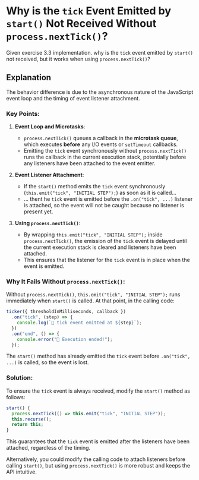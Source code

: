 # Why is the `tick` Event Emitted by `start()` Not Received Without `process.nextTick()`?

Given exercise 3.3 implementation. why is the `tick` event emitted by `start()` not received, but it works when using `process.nextTick()`?

## Explanation

The behavior difference is due to the asynchronous nature of the JavaScript event loop and the timing of event listener attachment.

### Key Points:

1. **Event Loop and Microtasks**:

   - `process.nextTick()` queues a callback in the **microtask queue**, which executes **before** any I/O events or `setTimeout` callbacks.
   - Emitting the `tick` event synchronously without `process.nextTick()` runs the callback in the current execution stack, potentially before any listeners have been attached to the event emitter.

2. **Event Listener Attachment**:

   - If the `start()` method emits the `tick` event synchronously (`this.emit("tick", "INITIAL STEP");`) as soon as it is called...
   - ... thent he `tick` event is emitted before the `.on("tick", ...)` listener is attached, so the event will not be caught because no listener is present yet.

3. **Using `process.nextTick()`**:
   - By wrapping `this.emit("tick", "INITIAL STEP");` inside `process.nextTick()`, the emission of the `tick` event is delayed until the current execution stack is cleared and listeners have been attached.
   - This ensures that the listener for the `tick` event is in place when the event is emitted.

### Why It Fails Without `process.nextTick()`:

Without `process.nextTick()`, `this.emit("tick", "INITIAL STEP");` runs immediately when `start()` is called. At that point, in the calling code:

```javascript
ticker({ thresholdInMilliseconds, callback })
  .on("tick", (step) => {
    console.log(`🚀 tick event emitted at ${step}`);
  })
  .on("end", () => {
    console.error("🙌 Execution ended!");
  });
```

The `start()` method has already emitted the `tick` event before `.on("tick", ...)` is called, so the event is lost.

### Solution:

To ensure the `tick` event is always received, modify the `start()` method as follows:

```javascript
start() {
  process.nextTick(() => this.emit("tick", "INITIAL STEP"));
  this.recurse();
  return this;
}
```

This guarantees that the `tick` event is emitted after the listeners have been attached, regardless of the timing.

Alternatively, you could modify the calling code to attach listeners before calling `start()`, but using `process.nextTick()` is more robust and keeps the API intuitive.
